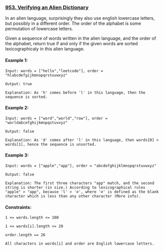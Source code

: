 
### [953. Verifying an Alien Dictionary](https://leetcode.com/problems/verifying-an-alien-dictionary)

In an alien language, surprisingly they also use english lowercase letters, but possibly in a different order. The order of the alphabet is some permutation of lowercase letters.

Given a sequence of words written in the alien language, and the order of the alphabet, return true if and only if the given words are sorted lexicographicaly in this alien language.

#### Example 1:

```
Input: words = ["hello","leetcode"], order = "hlabcdefgijkmnopqrstuvwxyz"

Output: true

Explanation: As 'h' comes before 'l' in this language, then the sequence is sorted.
```

#### Example 2:

```
Input: words = ["word","world","row"], order = "worldabcefghijkmnpqstuvxyz"

Output: false

Explanation: As 'd' comes after 'l' in this language, then words[0] > words[1], hence the sequence is unsorted.
```

#### Example 3:

```
Input: words = ["apple","app"], order = "abcdefghijklmnopqrstuvwxyz"

Output: false

Explanation: The first three characters "app" match, and the second string is shorter (in size.) According to lexicographical rules "apple" > "app", because 'l' > '∅', where '∅' is defined as the blank character which is less than any other character (More info).
```
 

#### Constraints:
```
1 <= words.length <= 100

1 <= words[i].length <= 20

order.length == 26

All characters in words[i] and order are English lowercase letters.
```
